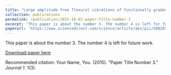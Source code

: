 ```yaml
---
title: "Large amplitude free flexural vibrations of functionally graded graphene platelets reinforced porous composite curved beams using finite element based on trigonometric shear deformation theory"
collection: publications
permalink: /publication/2015-10-01-paper-title-number-3
excerpt: 'This paper is about the number 3. The number 4 is left for future work.'
paperurl: 'https://www.sciencedirect.com/science/article/abs/pii/S0020746219303944'
---
```

This paper is about the number 3. The number 4 is left for future work.

[Download paper here](https://AND2797.github.io/files/1-s2.0-S0020746219303944-main.pdf)

Recommended citation: Your Name, You. (2015). "Paper Title Number 3." <i>Journal 1</i>. 1(3).
